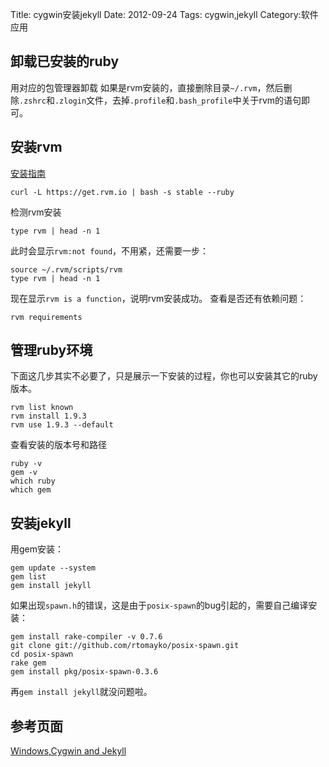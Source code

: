 Title: cygwin安装jekyll
Date: 2012-09-24
Tags: cygwin,jekyll
Category:软件应用

## 卸载已安装的ruby
用对应的包管理器卸载
如果是rvm安装的，直接删除目录`~/.rvm`，然后删除`.zshrc`和`.zlogin`文件，去掉`.profile`和`.bash_profile`中关于rvm的语句即可。

## 安装rvm
[安装指南](https://rvm.io/rvm/install/)

    curl -L https://get.rvm.io | bash -s stable --ruby

检测rvm安装

    type rvm | head -n 1

此时会显示`rvm:not found`，不用紧，还需要一步：

    source ~/.rvm/scripts/rvm
	type rvm | head -n 1

现在显示`rvm is a function`，说明rvm安装成功。
查看是否还有依赖问题：

    rvm requirements

## 管理ruby环境
下面这几步其实不必要了，只是展示一下安装的过程，你也可以安装其它的ruby版本。

    rvm list known
	rvm install 1.9.3
	rvm use 1.9.3 --default

查看安装的版本号和路径

	ruby -v
	gem -v
	which ruby
	which gem

## 安装jekyll
用gem安装：

    gem update --system
	gem list
	gem install jekyll

如果出现`spawn.h`的错误，这是由于`posix-spawn`的bug引起的，需要自己编译安装：
	
	gem install rake-compiler -v 0.7.6
	git clone git://github.com/rtomayko/posix-spawn.git
	cd posix-spawn
	rake gem
	gem install pkg/posix-spawn-0.3.6

再`gem install jekyll`就没问题啦。

## 参考页面
[Windows,Cygwin and Jekyll](http://matt.scharley.me/2012/03/10/windows-cygwin-and-jekyll.html)
